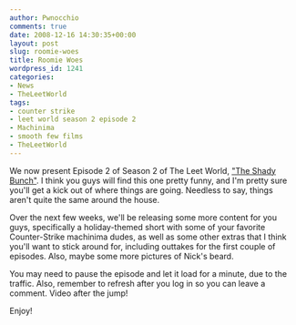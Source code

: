```yaml
---
author: Pwnocchio
comments: true
date: 2008-12-16 14:30:35+00:00
layout: post
slug: roomie-woes
title: Roomie Woes
wordpress_id: 1241
categories:
- News
- TheLeetWorld
tags:
- counter strike
- leet world season 2 episode 2
- Machinima
- smooth few films
- TheLeetWorld
---
```


We now present Episode 2 of Season 2 of The Leet World, ["The Shady Bunch"](http://smoothfewfilms.com/2008/12/16/the-shady-bunch/). I think you guys will find this one pretty funny, and I'm pretty sure you'll get a kick out of where things are going. Needless to say, things aren't quite the same around the house.

Over the next few weeks, we'll be releasing some more content for you guys, specifically a holiday-themed short with some of your favorite Counter-Strike machinima dudes, as well as some other extras that I think you'll want to stick around for, including outtakes for the first couple of episodes. Also, maybe some more pictures of Nick's beard.

You may need to pause the episode and let it load for a minute, due to the traffic. Also, remember to refresh after you log in so you can leave a comment. Video after the jump!
<!-- more -->



Enjoy!
